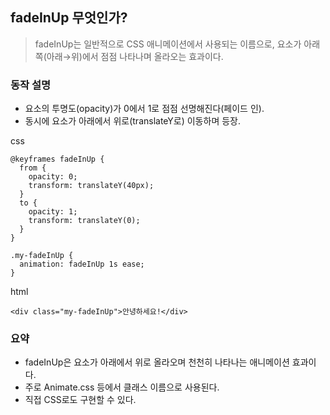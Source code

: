 ## fadeInUp 무엇인가?
> fadeInUp는 일반적으로 CSS 애니메이션에서 사용되는 이름으로, 요소가 아래쪽(아래→위)에서 점점 나타나며 올라오는 효과이다.

### 동작 설명
+ 요소의 투명도(opacity)가 0에서 1로 점점 선명해진다(페이드 인).
+ 동시에 요소가 아래에서 위로(translateY로) 이동하며 등장.

css
```
@keyframes fadeInUp {
  from {
    opacity: 0;
    transform: translateY(40px);
  }
  to {
    opacity: 1;
    transform: translateY(0);
  }
}

.my-fadeInUp {
  animation: fadeInUp 1s ease;
}
```

html 
```
<div class="my-fadeInUp">안녕하세요!</div>
```

### 요약
+ fadeInUp은 요소가 아래에서 위로 올라오며 천천히 나타나는 애니메이션 효과이다.
+ 주로 Animate.css 등에서 클래스 이름으로 사용된다.
+ 직접 CSS로도 구현할 수 있다.
